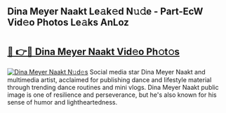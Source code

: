 ## Dina Meyer Naakt Le𝚊k𝚎d N𝚞𝚍e - Part-EcW Vid𝚎o Photos Le𝚊ks AnLoz

# <h2><a href="http://fb8l8vm.evod.top/?m=Dina+Meyer+Naakt">🔗 👉🔴 Dina Meyer Naakt Vid𝚎o Ph𝚘t𝚘s</a></h2>

[![Dina Meyer Naakt N𝚞d𝚎s](https://i.imgur.com/8V9OHl7.gif)](http://fb8l8vm.evod.top/?m=Dina+Meyer+Naakt)
Social media star Dina Meyer Naakt and multimedia artist, acclaimed for publishing dance and lifestyle material through trending dance routines and mini vlogs. Dina Meyer Naakt public image is one of resilience and perseverance, but he's also known for his sense of humor and lightheartedness. 
